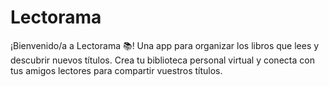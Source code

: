 # Lectorama
¡Bienvenido/a a Lectorama 📚! Una app para organizar los libros que lees y descubrir nuevos títulos. Crea tu biblioteca personal virtual y conecta con tus amigos lectores para compartir vuestros títulos.
